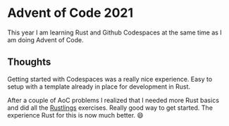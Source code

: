 # Advent of Code 2021

This year I am learning Rust and Github Codespaces at the same time as I am doing Advent of Code.

## Thoughts

Getting started with Codespaces was a really nice experience. Easy to setup with a template already in place for development in Rust.

After a couple of AoC problems I realized that I needed more Rust basics and did all the [Rustlings](https://github.com/rust-lang/rustlings) exercises. Really good way to get started. The experience Rust for this is now much better. 😄
